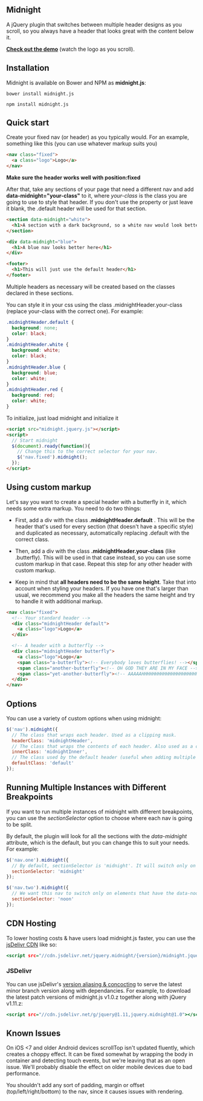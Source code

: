 ## Midnight

A jQuery plugin that switches between multiple header designs as you scroll, so you always have a header that looks great with the content below it.

**[Check out the demo](http://aerolab.github.io/midnight.js/)** (watch the logo as you scroll).

## Installation

Midnight is available on Bower and NPM as **midnight.js**:

```
bower install midnight.js

npm install midnight.js
```

## Quick start

Create your fixed nav (or header) as you typically would. For an example, something like this (you can use whatever markup suits you)

```html
<nav class="fixed">
  <a class="logo">Logo</a>
</nav>
```

**Make sure the header works well with position:fixed**


After that, take any sections of your page that need a different nav and add **data-midnight="your-class"** to it, where *your-class* is the class you are going to use to style that header. If you don't use the property or just leave it blank, the .default header will be used for that section.

```html
<section data-midnight="white">
  <h1>A section with a dark background, so a white nav would look better here</h1>
</section>

<div data-midnight="blue">
  <h1>A blue nav looks better here</h1>
</div>

<footer>
  <h1>This will just use the default header</h1>
</footer>
```

Multiple headers as necessary will be created based on the classes declared in these sections.

You can style it in your css using the class .midnightHeader.your-class (replace your-class with the correct one). For example:


```css
.midnightHeader.default {
  background: none;
  color: black;
}
.midnightHeader.white {
  background: white;
  color: black;
}
.midnightHeader.blue {
  background: blue;
  color: white;
}
.midnightHeader.red {
  background: red;
  color: white;
}
```


To initialize, just load midnight and initialize it

```html
<script src="midnight.jquery.js"></script>
<script>
  // Start midnight
  $(document).ready(function(){
    // Change this to the correct selector for your nav.
    $('nav.fixed').midnight();
  });
</script>
```


## Using custom markup

Let's say you want to create a special header with a butterfly in it, which needs some extra markup. You need to do two things:

* First, add a div with the class **.midnightHeader.default** . This will be the header that's used for every section (that doesn't have a specific style) and duplicated as necessary, automatically replacing .default with the correct class.

* Then, add a div with the class **.midnightHeader.your-class** (like .butterfly). This will be used in that case instead, so you can use some custom markup in that case. Repeat this step for any other header with custom markup.

* Keep in mind that **all headers need to be the same height**. Take that into account when styling your headers. If you have one that's larger than usual, we recommend you make all the headers the same height and try to handle it with additional markup.


```html
<nav class="fixed">
  <!-- Your standard header -->
  <div class="midnightHeader default">
    <a class="logo">Logo</a>
  </div>

  <!-- A header with a butterfly -->
  <div class="midnightHeader butterfly">
    <a class="logo">Logo</a>
    <span class="a-butterfly"><!-- Everybody loves butterflies! --></span>
    <span class="another-butterfly"><!-- OH GOD THEY ARE IN MY FACE --></span>
    <span class="yet-another-butterfly"><!-- AAAAAHHHHHHHHHHHHHHHHHHHHH --></span>
  </div>
</nav>
```


## Options

You can use a variety of custom options when using midnight:

```js
$('nav').midnight({
  // The class that wraps each header. Used as a clipping mask.
  headerClass: 'midnightHeader',
  // The class that wraps the contents of each header. Also used as a clipping mask.
  innerClass: 'midnightInner',
  // The class used by the default header (useful when adding multiple headers with different markup).
  defaultClass: 'default'
});
```


## Running Multiple Instances with Different Breakpoints

If you want to run multiple instances of midnight with different breakpoints, you can use the *sectionSelector* option to choose where each nav is going to be split.

By default, the plugin will look for all the sections with the *data-midnight* attribute, which is the default, but you can change this to suit your needs. For example:

```js
$('nav.one').midnight({
  // By default, sectionSelector is 'midnight'. It will switch only on elements that have the data-midnight attribute.
  sectionSelector: 'midnight'
});

$('nav.two').midnight({
  // We want this nav to switch only on elements that have the data-noon attribute.
  sectionSelector: 'noon'
});
```


## CDN Hosting

To lower hosting costs & have users load midnight.js faster, you can use the [jsDelivr CDN](http://www.jsdelivr.com/#!jquery.midnight) like so:
```htm
<script src="//cdn.jsdelivr.net/jquery.midnight/{version}/midnight.jquery.min.js"></script>
```


### JSDelivr

You can use jsDelivr's [version aliasing & concocting](https://github.com/jsdelivr/jsdelivr#version-aliasing) to serve the latest minor branch version along with dependancies.  For example, to download the latest patch versions of midnight.js v1.0.z together along with jQuery v1.11.z:
```htm
<script src="//cdn.jsdelivr.net/g/jquery@1.11,jquery.midnight@1.0"></script>
```


## Known Issues

On iOS <7 and older Android devices scrollTop isn't updated fluently, which creates a choppy effect. It can be fixed somewhat by wrapping the body in container and detecting touch events, but we're leaving that as an open issue. We'll probably disable the effect on older mobile devices due to bad performance.

You shouldn't add any sort of padding, margin or offset (top/left/right/bottom) to the nav, since it causes issues with rendering.
